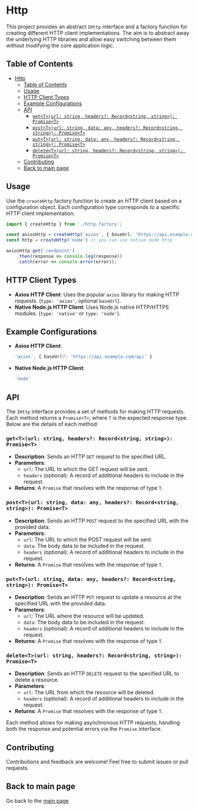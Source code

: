 # Http

This project provides an abstract `IHttp` interface and a factory function for creating different HTTP client implementations. The aim is to abstract away the underlying HTTP libraries and allow easy switching between them without modifying the core application logic.

## Table of Contents
- [Http](#http)
  - [Table of Contents](#table-of-contents)
  - [Usage](#usage)
  - [HTTP Client Types](#http-client-types)
  - [Example Configurations](#example-configurations)
  - [API](#api)
    - [`get<T>(url: string, headers?: Record<string, string>): Promise<T>`](#getturl-string-headers-recordstring-string-promiset)
    - [`post<T>(url: string, data: any, headers?: Record<string, string>): Promise<T>`](#postturl-string-data-any-headers-recordstring-string-promiset)
    - [`put<T>(url: string, data: any, headers?: Record<string, string>): Promise<T>`](#putturl-string-data-any-headers-recordstring-string-promiset)
    - [`delete<T>(url: string, headers?: Record<string, string>): Promise<T>`](#deleteturl-string-headers-recordstring-string-promiset)
  - [Contributing](#contributing)
  - [Back to main page](#back-to-main-page)

## Usage

Use the `createHttp` factory function to create an HTTP client based on a configuration object. Each configuration type corresponds to a specific HTTP client implementation.

```typescript
import { createHttp } from './http.factory';

const axiosHttp = createHttp('axios', { baseUrl: 'https://api.example.com' }); // you can omit config
const http = createHttp('node') // you can use native node http

axiosHttp.get('/endpoint')
    .then(response => console.log(response))
    .catch(error => console.error(error));
```

## HTTP Client Types

- **Axios HTTP Client**: Uses the popular `axios` library for making HTTP requests. (`type: 'axios'`, optional `baseUrl`).
- **Native Node.js HTTP Client**: Uses Node.js native HTTP/HTTPS modules. (`type: 'native'` or `type: 'node'`).

## Example Configurations

- **Axios HTTP Client**:
    ```typescript
    'axios', { baseUrl?: 'https://api.example.com/api' }
    ```

- **Native Node.js HTTP Client**:
    ```typescript
    'node'
    ```

## API

The `IHttp` interface provides a set of methods for making HTTP requests. Each method returns a `Promise<T>`, where `T` is the expected response type. Below are the details of each method:

### `get<T>(url: string, headers?: Record<string, string>): Promise<T>`
- **Description**: Sends an HTTP `GET` request to the specified URL.
- **Parameters**:
  - `url`: The URL to which the GET request will be sent.
  - `headers` (optional): A record of additional headers to include in the request.
- **Returns**: A `Promise` that resolves with the response of type `T`.

### `post<T>(url: string, data: any, headers?: Record<string, string>): Promise<T>`
- **Description**: Sends an HTTP `POST` request to the specified URL with the provided data.
- **Parameters**:
  - `url`: The URL to which the POST request will be sent.
  - `data`: The body data to be included in the request.
  - `headers` (optional): A record of additional headers to include in the request.
- **Returns**: A `Promise` that resolves with the response of type `T`.

### `put<T>(url: string, data: any, headers?: Record<string, string>): Promise<T>`
- **Description**: Sends an HTTP `PUT` request to update a resource at the specified URL with the provided data.
- **Parameters**:
  - `url`: The URL where the resource will be updated.
  - `data`: The body data to be included in the request.
  - `headers` (optional): A record of additional headers to include in the request.
- **Returns**: A `Promise` that resolves with the response of type `T`.

### `delete<T>(url: string, headers?: Record<string, string>): Promise<T>`
- **Description**: Sends an HTTP `DELETE` request to the specified URL to delete a resource.
- **Parameters**:
  - `url`: The URL from which the resource will be deleted.
  - `headers` (optional): A record of additional headers to include in the request.
- **Returns**: A `Promise` that resolves with the response of type `T`.

Each method allows for making asynchronous HTTP requests, handling both the response and potential errors via the `Promise` interface.

## Contributing

Contributions and feedback are welcome! Feel free to submit issues or pull requests.

## Back to main page

Go back to the [main page](/README.md)